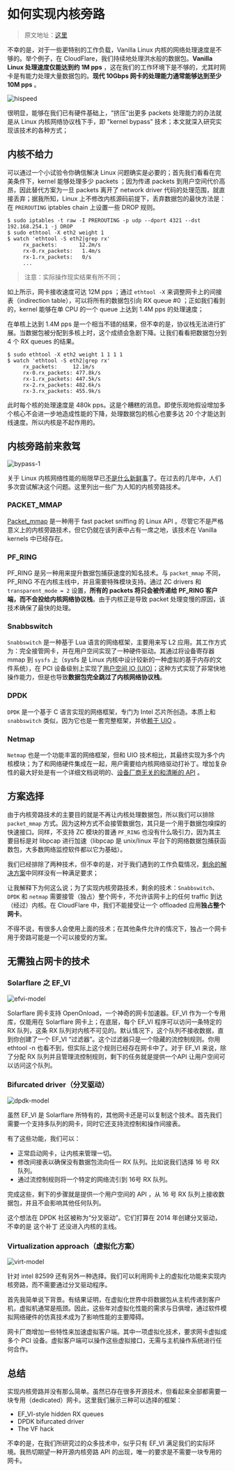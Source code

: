# 如何实现内核旁路

> 原文地址：[这里](https://blog.cloudflare.com/kernel-bypass/)

不幸的是，对于一些更特别的工作负载，Vanilla Linux 内核的网络处理速度是不够的。举个例子，在 CloudFlare，我们持续地处理洪水般的数据包。**Vanilla Linux 处理速度仅能达到约 1M pps** ，这在我们的工作环境下是不够的，尤其时网卡是有能力处理大量数据包的。**现代 10Gbps 网卡的处理能力通常能够达到至少 10M pps** 。

![hispeed](https://raw.githubusercontent.com/moooofly/ImageCache/master/Pictures/hispeed.jpg "hispeed")

很明显，能够在我们已有硬件基础上，“挤压”出更多 packets 处理能力的办法就是从 Linux 内核网络协议栈下手，即 "kernel bypass" 技术；本文就深入研究实现该技术的各种方式；

## 内核不给力

可以通过一个小试验令你确信解决 Linux 问题确实是必要的；首先我们看看在完美条件下，kernel 能够处理多少 packets ；因为传递 packets 到用户空间代价高昂，因此替代方案为一旦 packets 离开了 network driver 代码的处理范围，就直接丢弃；据我所知，Linux 上不修改内核源码前提下，丢弃数据包的最快方法是：在 `PREROUTING` iptables chain 上设置一些 DROP 规则。

```
$ sudo iptables -t raw -I PREROUTING -p udp --dport 4321 --dst 192.168.254.1 -j DROP
$ sudo ethtool -X eth2 weight 1
$ watch 'ethtool -S eth2|grep rx'
     rx_packets:       12.2m/s
     rx-0.rx_packets:   1.4m/s
     rx-1.rx_packets:   0/s
     ...
```

> 注意：实际操作现实结果有所不同；

如上所示，网卡接收速度可达 12M pps ；通过 `ethtool -X` 来调整网卡上的间接表（indirection table），可以将所有的数据包引向 RX queue #0 ；正如我们看到的，kernel 能够在单 CPU 的一个 queue 上达到 1.4M pps 的处理速度；

在单核上达到 1.4M pps 是一个相当不错的结果，但不幸的是，协议栈无法进行扩展。当数据包被分配到多核上时，这个成绩会急剧下降。让我们看看把数据包分到 4 个 RX queues 的结果。

```
$ sudo ethtool -X eth2 weight 1 1 1 1
$ watch 'ethtool -S eth2|grep rx'
     rx_packets:     12.1m/s
     rx-0.rx_packets: 477.8k/s
     rx-1.rx_packets: 447.5k/s
     rx-2.rx_packets: 482.6k/s
     rx-3.rx_packets: 455.9k/s
```

此时每个核的处理速度是 480k pps。这是个糟糕的消息。即使乐观地假设增加多个核心不会进一步地造成性能的下降，处理数据包的核心也要多达 20 个才能达到线速度。所以内核是不起作用的。

## 内核旁路前来救驾

![bypass-1](https://raw.githubusercontent.com/moooofly/ImageCache/master/Pictures/bypass-1.jpg "bypass-1")

关于 Linux 内核网络性能的局限早已[不是什么新鲜事](https://lwn.net/Articles/629155/)了。在过去的几年中，人们多次尝试解决这个问题。这里列出一些广为人知的内核旁路技术。

### PACKET_MMAP

[Packet_mmap](https://www.kernel.org/doc/Documentation/networking/packet_mmap.txt) 是一种用于 fast packet sniffing 的 Linux API 。尽管它不是严格意义上的内核旁路技术，但它仍就在该列表中占有一席之地，该技术在 Vanilla kernels 中已经存在。

### PF_RING

PF_RING 是另一种用来提升数据包捕获速度的知名技术。与 `packet_mmap` 不同，PF_RING 不在内核主线中，并且需要特殊模块支持。通过 ZC drivers 和 `transparent_mode = 2` 设置，**所有的 packets 将只会被传递给 PF_RING 客户端，而不会投给内核网络协议栈**。由于内核正是导致 packet 处理变慢的原因，该技术确保了最快的处理。

### Snabbswitch

`Snabbswitch` 是一种基于 Lua 语言的网络框架，主要用来写 L2 应用。其工作方式为：完全接管网卡，并在用户空间实现了一种硬件驱动。其通过将设备寄存器 mmap 到 `sysfs` 上（sysfs 是 Linux 内核中设计较新的一种虚拟的基于内存的文件系统），在 PCI 设备级别上实现了[用户空间 IO (UIO)](https://lwn.net/Articles/232575/)；这种方式实现了非常快地操作能力，但是也导致**数据包完全跳过了内核网络协议栈**。

### DPDK

`DPDK` 是一个基于 C 语言实现的网络框架，专门为 Intel 芯片所创造。本质上和 `snabbswitch` 类似，因为它也是一套完整框架，并依[赖于 UIO](https://www.slideshare.net/garyachy/dpdk-44585840) 。

### Netmap

`Netmap` 也是一个功能丰富的网络框架，但和 UIO 技术相比，其最终实现为多个内核模块；为了和网络硬件集成在一起，用户需要给内核网络驱动打补丁。增加复杂性的最大好处是有一个详细文档说明的、[设备厂商无关的和清晰的 API](https://www.freebsd.org/cgi/man.cgi?query=netmap&sektion=4) 。


## 方案选择

由于内核旁路技术的主要目的就是不再让内核处理数据包，所以我们可以排除 `packet_mmap` 方式。因为这种方式不会接管数据包，其只是一个用于数据包嗅探的快速接口。同样，不支持 ZC 模块的普通 `PF_RING` 也没有什么吸引力，因为其主要目标是对 libpcap 进行加速（libpcap 是 unix/linux 平台下的网络数据包捕获函数包，大多数网络监控软件都以它为基础）。

我们已经排除了两种技术，但不幸的是，对于我们遇到的工作负载情况，[剩余的解决方案](https://www.slideshare.net/shemminger/uio-final)中同样没有一种满足要求；


让我解释下为何这么说；为了实现内核旁路技术，剩余的技术：`Snabbswitch`、`DPDK` 和 `netmap` 需要接管（独占）整个网卡，不允许该网卡上的任何 traffic 到达（经过）内核。在 CloudFlare 中，我们不能接受让一个 offloaded 应用**独占整个网卡**。

不得不说，有很多人会使用上面的技术；在其他条件允许的情况下，独占一个网卡用于旁路可能是一个可以接受的方案。

## 无需独占网卡的技术

### Solarflare 之 EF_VI

![efvi-model](https://raw.githubusercontent.com/moooofly/ImageCache/master/Pictures/efvi-model.png "efvi-model")

Solarflare 网卡支持 OpenOnload，一个神奇的网卡加速器。EF_VI 作为一个专用库，仅能用在 Solarflare 网卡上；在底层，每个 EF_VI 程序可以访问一条特定的 RX 队列，这条 RX 队列对内核不可见的。默认情况下，这个队列不接收数据，直到你创建了一个 EF_VI “过滤器”。这个过滤器只是一个隐藏的流控制规则。你用 ethtool -n 也看不到，但实际上这个规则已经存在网卡中了。对于 EF_VI 来说，除了分配 RX 队列并且管理流控制规则，剩下的任务就是提供一个API 让用户空间可以访问这个队列。

### Bifurcated driver（分叉驱动）

![dpdk-model](https://raw.githubusercontent.com/moooofly/ImageCache/master/Pictures/dpdk-model.png "dpdk-model")

虽然 EF_VI 是 Solarflare 所特有的，其他网卡还是可以复制这个技术。首先我们需要一个支持多队列的网卡，同时它还支持流控制和操作间接表。

有了这些功能，我们可以：

- 正常启动网卡，让内核来管理一切。
- 修改间接表以确保没有数据包流向任一 RX 队列。比如说我们选择 16 号 RX 队列。
- 通过流控制规则将一个特定的网络流引到 16号 RX 队列。

完成这些，剩下的步骤就是提供一个用户空间的 API ，从 16 号 RX 队列上接收数据包，并且不会影响其他任何队列。

这个想法在 DPDK 社区被称为“分叉驱动”。它们打算在  2014 年创建分叉驱动，不幸的是 这个补丁 还没进入内核的主线。

### Virtualization approach（虚拟化方案）

![virt-model](https://raw.githubusercontent.com/moooofly/ImageCache/master/Pictures/virt-model.png "virt-model")

针对 intel 82599 还有另外一种选择。我们可以利用网卡上的虚拟化功能来实现内核旁路，而不需要通过分叉驱动程序。

首先我简单说下背景。有结果证明，在虚拟化世界中将数据包从主机传递到客户机，虚拟机通常是瓶颈。因此，这些年对虚拟化性能的需求与日俱增，通过软件模拟网络硬件的仿真技术成为了影响性能的主要障碍。

网卡厂商增加一些特性来加速虚拟客户端。其中一项虚拟化技术，要求网卡虚拟成多个 PCI 设备。虚拟客户端可以操作这些虚拟接口，无需与主机操作系统进行任何合作。

## 总结

实现内核旁路并没有那么简单。虽然已存在很多开源技术，但看起来全部都需要一块专用（dedicated）网卡。这里我们展示三种可以选择的框架：

- EF_VI-style hidden RX queues
- DPDK bifurcated driver
- The VF hack

不幸的是，在我们所研究过的众多技术中，似乎只有 EF_VI 满足我们的实际环境。我热切期望一种开源内核旁路 API 的出现，唯一的要求是不需要一块专用的网卡。